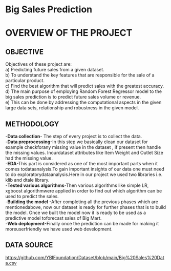 # Big Sales Prediction 



# OVERVIEW OF THE PROJECT


## OBJECTIVE
Objectives of these project are:  
a) Predicting future sales from a given dataset.  
b) To understand the key features that are responsible for the sale of a particular product.  
c) Find the best algorithm that will predict sales with the greatest accuracy.
d) The main purpose of employing Random Forest Regressor model to the big sales prediction is to predict future sales volume or revenue.   
e) This can be done by addressing the computational aspects in the given large data sets, relationship and robustness in the given model.


## METHODOLOGY
-__Data collection__- The step of every project is to collect the data.  
-__Data preprocessing__-In this step we basically clean our dataset for example checkforany missing value in the dataset , if present then handle the missing values. Inourdataset attributes like Item Weight and Outlet Size had the missing value.  
-__EDA__-This part is considered as one of the most important parts when it comes todataanalysis.To gain important insights of our data one must need to do exploratorydataanalysis.Here in our project we used two libraries i.e. klib and dtale library.   
-__Tested various algorithms__-Then various algorithms like simple LR, xgboost algorithmwere applied in order to find out which algorithm can be used to predict the sales.  
-__Building the model__ -After completing all the previous phases which are mentionedabove, now our dataset is ready for further phases that is to build the model. Once we built the model now it is ready to be used as a predictive model toforecast sales of Big Mart.   
-__Web deployment__-Finally once the prediction can be made for making it moreuserfriendly we have used web development.


## DATA SOURCE
https://github.com/YBIFoundation/Dataset/blob/main/Big%20Sales%20Data.csv

